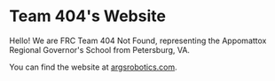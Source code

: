 # Team 404's Website

Hello! We are FRC Team 404 Not Found, representing the Appomattox Regional Governor's School from Petersburg, VA.

You can find the website at [argsrobotics.com](https://argsrobotics.com).
